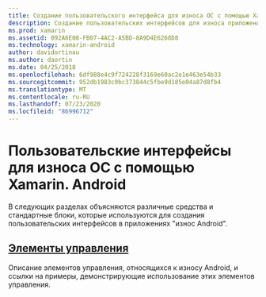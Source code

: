 ```yaml
---
title: Создание пользовательского интерфейса для износа ОС с помощью Xamarin. Android
description: Создание пользовательских интерфейсов для износа приложений ОС
ms.prod: xamarin
ms.assetid: 092A6E08-FB07-4AC2-A5BD-8A9D4E6268D8
ms.technology: xamarin-android
author: davidortinau
ms.author: daortin
ms.date: 04/25/2018
ms.openlocfilehash: 6df988e4c9f724228f3169e60ac2e1e463e54b33
ms.sourcegitcommit: 952db1983c0bc373844c5fbe9d185e04a87d8fb4
ms.translationtype: MT
ms.contentlocale: ru-RU
ms.lasthandoff: 07/23/2020
ms.locfileid: "86996712"
---
```

# <a name="user-interfaces-for-wear-os-with-xamarinandroid"></a>Пользовательские интерфейсы для износа ОС с помощью Xamarin. Android

В следующих разделах объясняются различные средства и стандартные блоки, которые используются для создания пользовательских интерфейсов в приложениях "износ Android".

## <a name="controls"></a>[Элементы управления](~/android/wear/user-interface/controls/index.md)

Описание элементов управления, относящихся к износу Android, и ссылки на примеры, демонстрирующие использование этих элементов управления.
